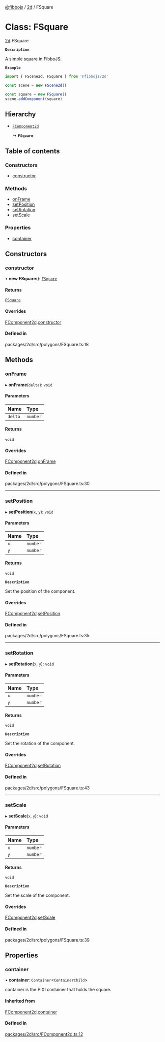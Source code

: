 [@fibbojs](/api/index)  / [2d](/api/modules/2d_src) / FSquare

# Class: FSquare

[2d](/api/modules/2d_src).FSquare

**`Description`**

A simple square in FibboJS.

**`Example`**

```ts
import { FScene2d, FSquare } from '@fibbojs/2d'

const scene = new FScene2d()

const square = new FSquare()
scene.addComponent(square)
```

## Hierarchy

- [`FComponent2d`](2d_src.FComponent2d.md)

  ↳ **`FSquare`**

## Table of contents

### Constructors

- [constructor](2d_src.FSquare.md#constructor)

### Methods

- [onFrame](2d_src.FSquare.md#onframe)
- [setPosition](2d_src.FSquare.md#setposition)
- [setRotation](2d_src.FSquare.md#setrotation)
- [setScale](2d_src.FSquare.md#setscale)

### Properties

- [container](2d_src.FSquare.md#container)

## Constructors

### constructor

• **new FSquare**(): [`FSquare`](2d_src.FSquare.md)

#### Returns

[`FSquare`](2d_src.FSquare.md)

#### Overrides

[FComponent2d](2d_src.FComponent2d.md).[constructor](2d_src.FComponent2d.md#constructor)

#### Defined in

packages/2d/src/polygons/FSquare.ts:18

## Methods

### onFrame

▸ **onFrame**(`delta`): `void`

#### Parameters

| Name | Type |
| :------ | :------ |
| `delta` | `number` |

#### Returns

`void`

#### Overrides

[FComponent2d](2d_src.FComponent2d.md).[onFrame](2d_src.FComponent2d.md#onframe)

#### Defined in

packages/2d/src/polygons/FSquare.ts:30

___

### setPosition

▸ **setPosition**(`x`, `y`): `void`

#### Parameters

| Name | Type |
| :------ | :------ |
| `x` | `number` |
| `y` | `number` |

#### Returns

`void`

**`Description`**

Set the position of the component.

#### Overrides

[FComponent2d](2d_src.FComponent2d.md).[setPosition](2d_src.FComponent2d.md#setposition)

#### Defined in

packages/2d/src/polygons/FSquare.ts:35

___

### setRotation

▸ **setRotation**(`x`, `y`): `void`

#### Parameters

| Name | Type |
| :------ | :------ |
| `x` | `number` |
| `y` | `number` |

#### Returns

`void`

**`Description`**

Set the rotation of the component.

#### Overrides

[FComponent2d](2d_src.FComponent2d.md).[setRotation](2d_src.FComponent2d.md#setrotation)

#### Defined in

packages/2d/src/polygons/FSquare.ts:43

___

### setScale

▸ **setScale**(`x`, `y`): `void`

#### Parameters

| Name | Type |
| :------ | :------ |
| `x` | `number` |
| `y` | `number` |

#### Returns

`void`

**`Description`**

Set the scale of the component.

#### Overrides

[FComponent2d](2d_src.FComponent2d.md).[setScale](2d_src.FComponent2d.md#setscale)

#### Defined in

packages/2d/src/polygons/FSquare.ts:39

## Properties

### container

• **container**: `Container`\<`ContainerChild`\>

container is the PIXI container that holds the square.

#### Inherited from

[FComponent2d](2d_src.FComponent2d.md).[container](2d_src.FComponent2d.md#container)

#### Defined in

[packages/2d/src/FComponent2d.ts:12](https://github.com/fibbojs/fibbo/blob/b3efc33731eef5a3996c7b1f098740f83fa3ec10/packages/2d/src/FComponent2d.ts#L12)
